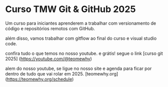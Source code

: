 # Curso TMW Git \& GitHub 2025



Um curso para iniciantes aprenderem a trabalhar com versionamento de código e repositórios remotos com GitHub.

além disso, vamos trabalhar com gitflow ao final do curso e visual studio code.



confira tudo o que temos no nosso youtube. e grátis! segue o link [curso git 2025] (https://youtube.com/@teomewhy)

alem do nosso youtube, se ligue no nosso site e agenda para ficar por dentro de tudo que vai rolar em 2025.
[teomewhy.org] (https://teomewhy.org/schedule)



